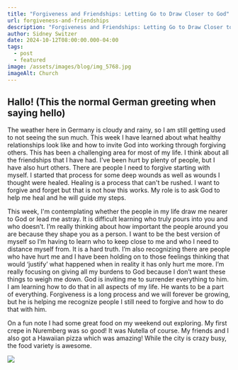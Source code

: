 ```yaml
---
title: "Forgiveness and Friendships: Letting Go to Draw Closer to God"
url: forgiveness-and-friendships
description: "Forgiveness and Friendships: Letting Go to Draw Closer to God"
author: Sidney Switzer
date: 2024-10-12T08:00:00.000-04:00
tags:
  - post
  - featured
image: /assets/images/blog/img_5768.jpg
imageAlt: Church
---
```

## Hallo! (This the normal German greeting when saying hello)

The weather here in Germany is cloudy and rainy, so I am still getting used to not seeing the sun much. This week I have learned about what healthy relationships look like and how to invite God into working through forgiving others. This has been a challenging area for most of my life. I think about all the friendships that I have had. I've been hurt by plenty of people, but I have also hurt others. There are people I need to forgive starting with myself. I started that process for some deep wounds as well as wounds I thought were healed. Healing is a process that can't be rushed. I want to forgive and forget but that is not how this works. My role is to ask God to help me heal and he will guide my steps.

This week, I'm contemplating whether the people in my life draw me nearer to God or lead me astray. It is difficult learning who truly pours into you and who doesn’t. I’m really thinking about how important the people around you are because they shape you as a person. I want to be the best version of myself so I’m having to learn who to keep close to me and who I need to distance myself from. It is a hard truth. I’m also recognizing there are people who have hurt me and I have been holding on to those feelings thinking that would ‘justify’ what happened when in reality it has only hurt me more. I’m really focusing on giving all my burdens to God because I don’t want these things to weigh me down. God is inviting me to surrender everything to him. I am learning how to do that in all aspects of my life. He wants to be a part of everything. Forgiveness is a long process and we will forever be growing, but he is helping me recognize people I still need to forgive and how to do that with him.

On a fun note I had some great food on my weekend out exploring. My first crepe in Nuremberg was so good! It was Nutella of course. My friends and I also got a Hawaiian pizza which was amazing! While the city is crazy busy, the food variety is awesome.

![](/assets/images/blog/img_5758.jpg)
